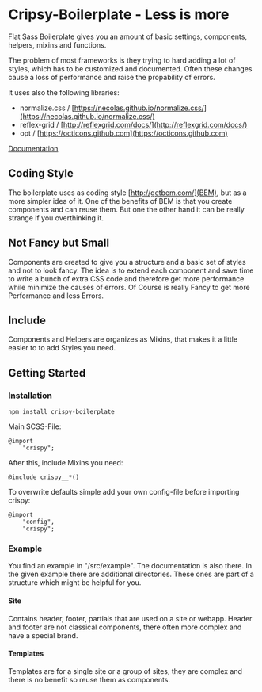 # Cripsy-Boilerplate - Less is more

Flat Sass Boilerplate gives you an amount of basic settings, components, helpers, mixins and functions.

The problem of most frameworks is they trying to hard adding a lot of styles,
which has to be customized and documented. Often these changes cause a loss of
performance and raise the propability of errors.

It uses also the following libraries:

* normalize.css / [https://necolas.github.io/normalize.css/](https://necolas.github.io/normalize.css/)
* reflex-grid / [http://reflexgrid.com/docs/](http://reflexgrid.com/docs/)
* opt / [https://octicons.github.com](https://octicons.github.com)

[Documentation](https://crispy-boilerplate.org)

## Coding Style

The boilerplate uses as coding style [http://getbem.com/](BEM), but as a more simpler idea of it. One of the benefits of BEM is that you create components and can reuse them. But one the other hand it can be really strange if you overthinking it.

## Not Fancy but Small

Components are created to give you a structure and a basic set of styles and not to look fancy. The idea is to extend each component and save time to write a bunch of extra CSS code and therefore get more performance while minimize the causes of errors. Of Course is really Fancy to get more Performance and less Errors.

## Include

Components and Helpers are organizes as Mixins, that makes it a little easier to
to add Styles you need.

## Getting Started
### Installation

```
npm install crispy-boilerplate
```

Main SCSS-File:

```
@import
    "crispy";
```

After this, include Mixins you need:

```
@include crispy__*()
```

To overwrite defaults simple add your own config-file before importing crispy:

```
@import
    "config",
    "crispy";
```

### Example

You find an example in "/src/example". The documentation is also there. In the given example there are additional directories. These ones are part of a structure which might be helpful for you.

#### Site

Contains header, footer, partials that are used on a site or webapp. Header and footer are not classical components, there often more complex and have a special brand.

#### Templates

Templates are for a single site or a group of sites, they are complex and there is no benefit so reuse them as components.
